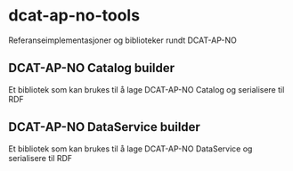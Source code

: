 # dcat-ap-no-tools

Referanseimplementasjoner og biblioteker rundt DCAT-AP-NO

## DCAT-AP-NO Catalog builder
Et bibliotek som kan brukes til å lage DCAT-AP-NO Catalog og serialisere til RDF

## DCAT-AP-NO DataService builder
Et bibliotek som kan brukes til å lage DCAT-AP-NO DataService og serialisere til RDF
